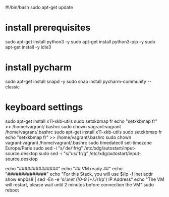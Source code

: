 

#!/bin/bash
sudo apt-get update

 # install prerequisites
sudo apt-get install python3 -y
sudo apt-get install python3-pip -y
sudo apt-get install -y idle3

 # install pycharm
sudo apt-get install snapd -y
sudo snap install pycharm-community --classic

 # keyboard settings
sudo apt-get install x11-xkb-utils
sudo setxkbmap fr
echo "setxkbmap fr" >> /home/vagrant/.bashrc
sudo chown vagrant:vagrant /home/vagrant/.bashrc
sudo apt-get install x11-xkb-utils
sudo setxkbmap fr
echo "setxkbmap fr" >> /home/vagrant/.bashrc
sudo chown vagrant:vagrant /home/vagrant/.bashrc
sudo timedatectl set-timezone Europe/Paris
sudo sed -i  "s/'de/'fr/g" /etc/xdg/autostart/input-source.desktop
sudo sed -i  "s/'us/'fr/g" /etc/xdg/autostart/input-source.desktop

echo "##############"
echo "## VM ready ##"
echo "##############"
echo "For this Stack, you will use $(ip -f inet addr show enp0s8 | sed -En -e 's/.*inet ([0-9.]+).*/\1/p') IP Address"
echo "The VM will restart, please wait until 2 minutes before connection the VM"
sudo reboot
